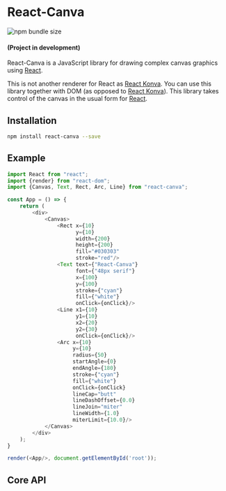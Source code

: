 # React-Canva
![npm bundle size](https://img.shields.io/bundlephobia/min/react-canva?color=green)
#### (Project in development)

React-Canva is a JavaScript library for drawing complex canvas graphics using
[React](http://facebook.github.io/react/).

This is not another renderer for React as [React Konva](https://github.com/konvajs/react-konva). You can use this
library together with DOM (as opposed to [React Konva](https://github.com/konvajs/react-konva)). This library takes
control of the canvas in the usual form for [React](http://facebook.github.io/react/).

## Installation

```bash
npm install react-canva --save
```

## Example

```javascript
import React from "react";
import {render} from "react-dom";
import {Canvas, Text, Rect, Arc, Line} from "react-canva";

const App = () => {
    return (
        <div>
            <Canvas>
                <Rect x={10}
                      y={10}
                      width={200}
                      height={200}
                      fill="#030303"
                      stroke="red"/>
                <Text text={"React-Canva"}
                      font={"48px serif"}
                      x={100}
                      y={100}
                      stroke={"cyan"}
                      fill={"white"}
                      onClick={onClick}/>
                <Line x1={10}
                      y1={10}
                      x2={20}
                      y2={30}
                      onClick={onClick}/>
                <Arc x={10}
                     y={10}
                     radius={50}
                     startAngle={0}
                     endAngle={180}
                     stroke={"cyan"}
                     fill={"white"}
                     onClick={onClick}
                     lineCap="butt"
                     lineDashOffset={0.0}
                     lineJoin="miter"
                     lineWidth={1.0}
                     miterLimit={10.0}/>
            </Canvas>
        </div>
    );
}

render(<App/>, document.getElementById('root'));
```

## Core API